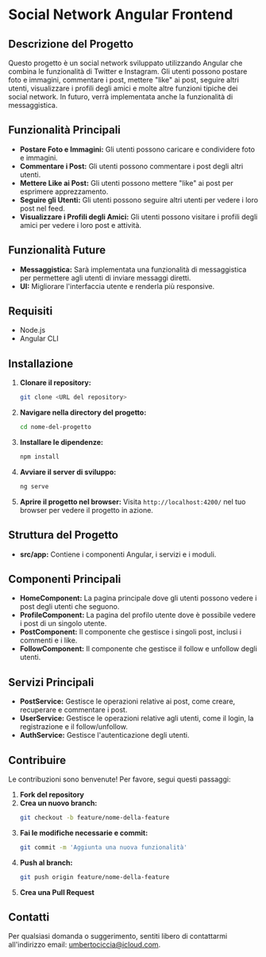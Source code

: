 # Social Network Angular Frontend

## Descrizione del Progetto

Questo progetto è un social network sviluppato utilizzando Angular che combina le funzionalità di Twitter e Instagram. Gli utenti possono postare foto e immagini, commentare i post, mettere "like" ai post, seguire altri utenti, visualizzare i profili degli amici e molte altre funzioni tipiche dei social network. In futuro, verrà implementata anche la funzionalità di messaggistica.

## Funzionalità Principali

- **Postare Foto e Immagini:** Gli utenti possono caricare e condividere foto e immagini.
- **Commentare i Post:** Gli utenti possono commentare i post degli altri utenti.
- **Mettere Like ai Post:** Gli utenti possono mettere "like" ai post per esprimere apprezzamento.
- **Seguire gli Utenti:** Gli utenti possono seguire altri utenti per vedere i loro post nel feed.
- **Visualizzare i Profili degli Amici:** Gli utenti possono visitare i profili degli amici per vedere i loro post e attività.

## Funzionalità Future

- **Messaggistica:** Sarà implementata una funzionalità di messaggistica per permettere agli utenti di inviare messaggi diretti.
- **UI:** Migliorare l'interfaccia utente e renderla più responsive.

## Requisiti

- Node.js
- Angular CLI

## Installazione

1. **Clonare il repository:**
   ```bash
   git clone <URL del repository>
   ```
2. **Navigare nella directory del progetto:**
   ```bash
   cd nome-del-progetto
   ```
3. **Installare le dipendenze:**
   ```bash
   npm install
   ```
4. **Avviare il server di sviluppo:**
   ```bash
   ng serve
   ```
5. **Aprire il progetto nel browser:**
   Visita `http://localhost:4200/` nel tuo browser per vedere il progetto in azione.

## Struttura del Progetto

- **src/app:** Contiene i componenti Angular, i servizi e i moduli.

## Componenti Principali

- **HomeComponent:** La pagina principale dove gli utenti possono vedere i post degli utenti che seguono.
- **ProfileComponent:** La pagina del profilo utente dove è possibile vedere i post di un singolo utente.
- **PostComponent:** Il componente che gestisce i singoli post, inclusi i commenti e i like.
- **FollowComponent:** Il componente che gestisce il follow e unfollow degli utenti.

## Servizi Principali

- **PostService:** Gestisce le operazioni relative ai post, come creare, recuperare e commentare i post.
- **UserService:** Gestisce le operazioni relative agli utenti, come il login, la registrazione e il follow/unfollow.
- **AuthService:** Gestisce l'autenticazione degli utenti.

## Contribuire

Le contribuzioni sono benvenute! Per favore, segui questi passaggi:

1. **Fork del repository**
2. **Crea un nuovo branch:**
   ```bash
   git checkout -b feature/nome-della-feature
   ```
3. **Fai le modifiche necessarie e commit:**
   ```bash
   git commit -m 'Aggiunta una nuova funzionalità'
   ```
4. **Push al branch:**
   ```bash
   git push origin feature/nome-della-feature
   ```
5. **Crea una Pull Request**

## Contatti

Per qualsiasi domanda o suggerimento, sentiti libero di contattarmi all'indirizzo email: umbertociccia@icloud.com.
